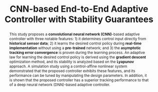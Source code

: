 ---
type: "Conference Paper"
layout: publication
group: publications
title: "CNN-based End-to-End Adaptive Controller with Stability Guarantees"
authors: "<u>Myeongseok Ryu</u>, <u>Kyunghwan Choi</u>&#42;"
domestic_or_international: "International" # or "Domestic"
preprint: 
  - name: Arxiv
    doi: 10.48550/arXiv.2403.03499
    year: "2024"
    pdf: "/static/pub/2024-CNN.pdf"
    state: "published"
pub_date: "2024-10-06" #Date of publication. Change from Biorxiv date to Journal date once accepted
image: "/static/pub/2024-CNN.png"
abstract: "
  This study proposes a **convolutional neural network (CNN)**-based adaptive controller with three notable features: 1) it determines control input directly from **historical sensor data**; 2) it learns the desired control policy during **real-time implementation** without using a **pre-trained** network; and 3) the **asymptotic tracking error convergence** is proven during the learning process. An adaptive law for learning the desired control policy is derived using the **gradient descent** optimization method, and its stability is analyzed based on the **Lyapunov** approach. A simulation study using a control-affine nonlinear system demonstrated that the proposed controller exhibits these features, and its performance can be tuned by manipulating the design parameters. In addition, it is shown that the proposed controller has a superior tracking performance to that of a deep neural network (DNN)-based adaptive controller.
"
# links:
#   - name: 
#     url: 
---